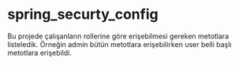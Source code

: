 # spring_securty_config

Bu projede çalışanların rollerine göre erişebilmesi gereken metotlara listeledik.
Örneğin admin bütün metotlara erişebilirken user belli başlı metotlara erişebildi.
